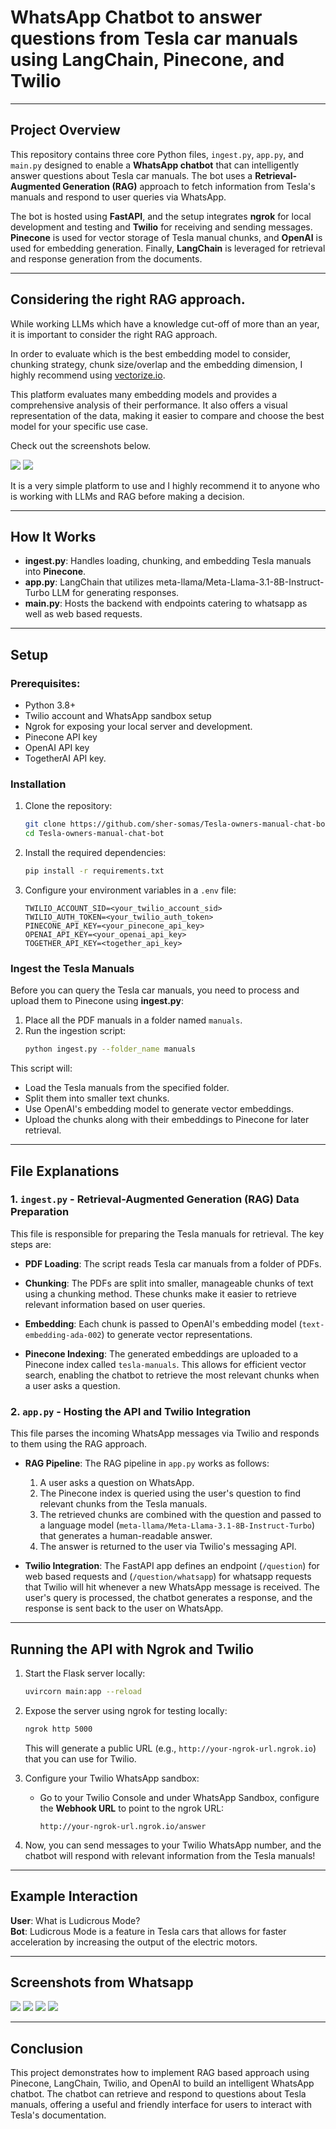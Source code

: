 
# WhatsApp Chatbot to answer questions from Tesla car manuals using LangChain, Pinecone, and Twilio

---

## Project Overview

This repository contains three core Python files, `ingest.py`, `app.py`, and  `main.py` designed to enable a **WhatsApp chatbot** that can intelligently answer questions about Tesla car manuals. The bot uses a **Retrieval-Augmented Generation (RAG)** approach to fetch information from Tesla's manuals and respond to user queries via WhatsApp.

The bot is hosted using **FastAPI**, and the setup integrates **ngrok** for local development and testing and **Twilio** for receiving and sending messages. **Pinecone** is used for vector storage of Tesla manual chunks, and **OpenAI** is used for embedding generation. Finally, **LangChain** is leveraged for retrieval and response generation from the documents.

---

## Considering the right RAG approach.

While working LLMs which have a knowledge cut-off of more than an year, it is important to consider the right RAG approach.

In order to evaluate which is the best embedding model to consider, chunking strategy, chunk size/overlap and the embedding dimension, I highly recommend using [vectorize.io](https://vectorize.io/).

This platform evaluates many embedding models and provides a comprehensive analysis of their performance. It also offers a visual representation of the data, making it easier to compare and choose the best model for your specific use case.

Check out the screenshots below.

![](images/Screenshot-4.jpeg)
![](images/Screenshot-5.jpeg)

It is a very simple platform to use and I highly recommend it to anyone who is working with LLMs and RAG before making a decision.


---

## How It Works

- **ingest.py**: Handles loading, chunking, and embedding Tesla manuals into **Pinecone**.
- **app.py**: LangChain that utilizes meta-llama/Meta-Llama-3.1-8B-Instruct-Turbo LLM for generating responses.
- **main.py**: Hosts the backend with endpoints catering to whatsapp as well as web based requests.

---

## Setup

### Prerequisites:
- Python 3.8+
- Twilio account and WhatsApp sandbox setup
- Ngrok for exposing your local server and development.
- Pinecone API key
- OpenAI API key
- TogetherAI API key.

### Installation

1. Clone the repository:
   ```bash
   git clone https://github.com/sher-somas/Tesla-owners-manual-chat-bot.git
   cd Tesla-owners-manual-chat-bot
   ```

2. Install the required dependencies:
   ```bash
   pip install -r requirements.txt
   ```

3. Configure your environment variables in a `.env` file:
   ```
   TWILIO_ACCOUNT_SID=<your_twilio_account_sid>
   TWILIO_AUTH_TOKEN=<your_twilio_auth_token>
   PINECONE_API_KEY=<your_pinecone_api_key>
   OPENAI_API_KEY=<your_openai_api_key>
   TOGETHER_API_KEY=<together_api_key>
   ```

### Ingest the Tesla Manuals

Before you can query the Tesla car manuals, you need to process and upload them to Pinecone using **ingest.py**:

1. Place all the PDF manuals in a folder named `manuals`.
2. Run the ingestion script:
   ```bash
   python ingest.py --folder_name manuals
   ```

This script will:
- Load the Tesla manuals from the specified folder.
- Split them into smaller text chunks.
- Use OpenAI's embedding model to generate vector embeddings.
- Upload the chunks along with their embeddings to Pinecone for later retrieval.

---

## File Explanations

### 1. `ingest.py` - Retrieval-Augmented Generation (RAG) Data Preparation

This file is responsible for preparing the Tesla manuals for retrieval. The key steps are:

- **PDF Loading**: The script reads Tesla car manuals from a folder of PDFs.
  
- **Chunking**: The PDFs are split into smaller, manageable chunks of text using a chunking method. These chunks make it easier to retrieve relevant information based on user queries.
  
- **Embedding**: Each chunk is passed to OpenAI's embedding model (`text-embedding-ada-002`) to generate vector representations.
  
- **Pinecone Indexing**: The generated embeddings are uploaded to a Pinecone index called `tesla-manuals`. This allows for efficient vector search, enabling the chatbot to retrieve the most relevant chunks when a user asks a question.

### 2. `app.py` - Hosting the API and Twilio Integration

This file parses the incoming WhatsApp messages via Twilio and responds to them using the RAG approach.

- **RAG Pipeline**: The RAG pipeline in `app.py` works as follows:
  1. A user asks a question on WhatsApp.
  2. The Pinecone index is queried using the user's question to find relevant chunks from the Tesla manuals.
  3. The retrieved chunks are combined with the question and passed to a language model (`meta-llama/Meta-Llama-3.1-8B-Instruct-Turbo`) that generates a human-readable answer.
  4. The answer is returned to the user via Twilio's messaging API.

- **Twilio Integration**: The FastAPI app defines an endpoint (`/question`) for web based requests and (`/question/whatsapp`) for whatsapp requests that Twilio will hit whenever a new WhatsApp message is received. The user's query is processed, the chatbot generates a response, and the response is sent back to the user on WhatsApp.

---

## Running the API with Ngrok and Twilio

1. Start the Flask server locally:
   ```bash
   uvircorn main:app --reload
   ```

2. Expose the server using ngrok for testing locally:
   ```bash
   ngrok http 5000
   ```

   This will generate a public URL (e.g., `http://your-ngrok-url.ngrok.io`) that you can use for Twilio.

3. Configure your Twilio WhatsApp sandbox:
   - Go to your Twilio Console and under WhatsApp Sandbox, configure the **Webhook URL** to point to the ngrok URL:
     ```
     http://your-ngrok-url.ngrok.io/answer
     ```

4. Now, you can send messages to your Twilio WhatsApp number, and the chatbot will respond with relevant information from the Tesla manuals!

---

## Example Interaction

**User**: What is Ludicrous Mode?  
**Bot**: Ludicrous Mode is a feature in Tesla cars that allows for faster acceleration by increasing the output of the electric motors.

---

## Screenshots from Whatsapp

![](images/screenshot-1.jpeg)
![](images/screenshot-2.jpeg)
![](images/screenshot-3.jpeg)
![](images/ngrok.jpeg)

---


## Conclusion

This project demonstrates how to implement RAG based approach using Pinecone, LangChain, Twilio, and OpenAI to build an intelligent WhatsApp chatbot. The chatbot can retrieve and respond to questions about Tesla manuals, offering a useful and friendly interface for users to interact with Tesla's documentation.
